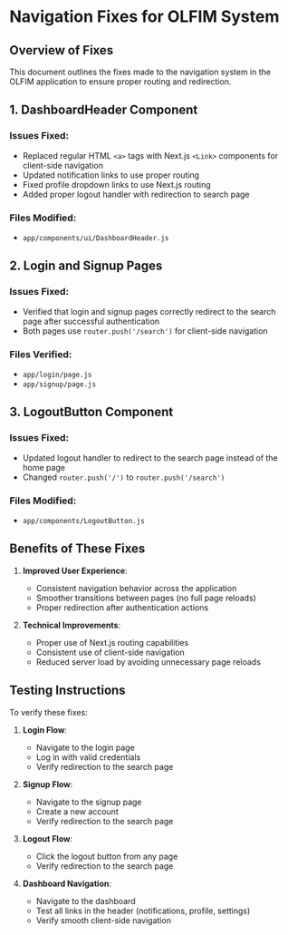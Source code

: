 # Navigation Fixes for OLFIM System

## Overview of Fixes

This document outlines the fixes made to the navigation system in the OLFIM application to ensure proper routing and redirection.

## 1. DashboardHeader Component

### Issues Fixed:
- Replaced regular HTML `<a>` tags with Next.js `<Link>` components for client-side navigation
- Updated notification links to use proper routing
- Fixed profile dropdown links to use Next.js routing
- Added proper logout handler with redirection to search page

### Files Modified:
- `app/components/ui/DashboardHeader.js`

## 2. Login and Signup Pages

### Issues Fixed:
- Verified that login and signup pages correctly redirect to the search page after successful authentication
- Both pages use `router.push('/search')` for client-side navigation

### Files Verified:
- `app/login/page.js`
- `app/signup/page.js`

## 3. LogoutButton Component

### Issues Fixed:
- Updated logout handler to redirect to the search page instead of the home page
- Changed `router.push('/')` to `router.push('/search')`

### Files Modified:
- `app/components/LogoutButton.js`

## Benefits of These Fixes

1. **Improved User Experience**:
   - Consistent navigation behavior across the application
   - Smoother transitions between pages (no full page reloads)
   - Proper redirection after authentication actions

2. **Technical Improvements**:
   - Proper use of Next.js routing capabilities
   - Consistent use of client-side navigation
   - Reduced server load by avoiding unnecessary page reloads

## Testing Instructions

To verify these fixes:

1. **Login Flow**:
   - Navigate to the login page
   - Log in with valid credentials
   - Verify redirection to the search page

2. **Signup Flow**:
   - Navigate to the signup page
   - Create a new account
   - Verify redirection to the search page

3. **Logout Flow**:
   - Click the logout button from any page
   - Verify redirection to the search page

4. **Dashboard Navigation**:
   - Navigate to the dashboard
   - Test all links in the header (notifications, profile, settings)
   - Verify smooth client-side navigation
